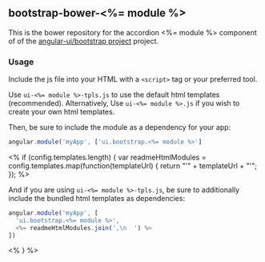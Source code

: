 
## bootstrap-bower-<%= module %>

This is the bower repository for the accordion <%= module %> component of of the [angular-ui/bootstrap project](https://github.com/angular-ui/bootstrap) project.

### Usage

Include the js file into your HTML with a `<script>` tag or your preferred tool.

Use `ui-<%= module %>-tpls.js` to use the default html templates (recommended). Alternatively, Use `ui-<%= module %>.js` if you wish to create your own html templates.

Then, be sure to include the module as a dependency for your app:
```js
angular.module('myApp', ['ui.bootstrap.<%= module %>']
```

<% if (config.templates.length) {
  var readmeHtmlModules = config.templates.map(function(templateUrl) {
    return "'" + templateUrl + "'";
  }); %>

And if you are using `ui-<%= module %>-tpls.js`, be sure to additionally include the bundled html templates as dependencies:
```js
angular.module('myApp', [
  'ui.bootstrap.<%= module %>',
  <%= readmeHtmlModules.join(',\n  ') %>
])
```
<% } %>
